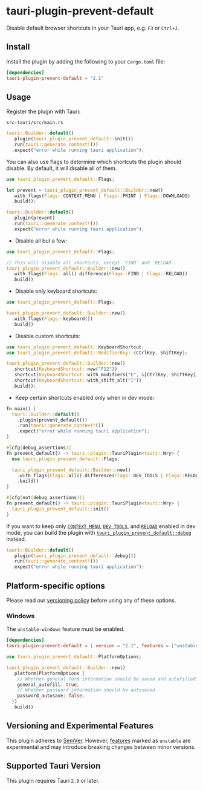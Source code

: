 # tauri-plugin-prevent-default

Disable default browser shortcuts in your Tauri app, e.g. `F3` or `Ctrl+J`.

## Install

Install the plugin by adding the following to your `Cargo.toml` file:

```toml
[dependencies]
tauri-plugin-prevent-default = "2.1"
```

## Usage

Register the plugin with Tauri:

`src-tauri/src/main.rs`

```rust
tauri::Builder::default()
  .plugin(tauri_plugin_prevent_default::init())
  .run(tauri::generate_context!())
  .expect("error while running tauri application");
```

You can also use flags to determine which shortcuts the plugin should disable. By default, it will disable all of them.

```rust
use tauri_plugin_prevent_default::Flags;

let prevent = tauri_plugin_prevent_default::Builder::new()
  .with_flags(Flags::CONTEXT_MENU | Flags::PRINT | Flags::DOWNLOADS)
  .build();

tauri::Builder::default()
  .plugin(prevent)
  .run(tauri::generate_context!())
  .expect("error while running tauri application");
```

- Disable all but a few:

```rust
use tauri_plugin_prevent_default::Flags;

// This will disable all shortcuts, except `FIND` and `RELOAD`.
tauri_plugin_prevent_default::Builder::new()
  .with_flags(Flags::all().difference(Flags::FIND | Flags::RELOAD))
  .build()
```

- Disable only keyboard shortcuts:

```rust
use tauri_plugin_prevent_default::Flags;

tauri_plugin_prevent_default::Builder::new()
  .with_flags(Flags::keyboard())
  .build()
```

- Disable custom shortcuts:

```rust
use tauri_plugin_prevent_default::KeyboardShortcut;
use tauri_plugin_prevent_default::ModifierKey::{CtrlKey, ShiftKey};

tauri_plugin_prevent_default::Builder::new()
  .shortcut(KeyboardShortcut::new("F12"))
  .shortcut(KeyboardShortcut::with_modifiers("E", &[CtrlKey, ShiftKey]))
  .shortcut(KeyboardShortcut::with_shift_alt("I"))
  .build();
```

- Keep certain shortcuts enabled only when in dev mode:

```rust
fn main() {
  tauri::Builder::default()
    .plugin(prevent_default())
    .run(tauri::generate_context!())
    .expect("error while running tauri application");
}

#[cfg(debug_assertions)]
fn prevent_default() -> tauri::plugin::TauriPlugin<tauri::Wry> {
  use tauri_plugin_prevent_default::Flags;

  tauri_plugin_prevent_default::Builder::new()
    .with_flags(Flags::all().difference(Flags::DEV_TOOLS | Flags::RELOAD))
    .build()
}

#[cfg(not(debug_assertions))]
fn prevent_default() -> tauri::plugin::TauriPlugin<tauri::Wry> {
  tauri_plugin_prevent_default::init()
}
```

If you want to keep only [`CONTEXT_MENU`](https://docs.rs/tauri-plugin-prevent-default/latest/tauri_plugin_prevent_default/struct.Flags.html#associatedconstant.CONTEXT_MENU), [`DEV_TOOLS`](https://docs.rs/tauri-plugin-prevent-default/latest/tauri_plugin_prevent_default/struct.Flags.html#associatedconstant.DEV_TOOLS), and [`RELOAD`](https://docs.rs/tauri-plugin-prevent-default/latest/tauri_plugin_prevent_default/struct.Flags.html#associatedconstant.RELOAD) enabled in dev mode, you can build the plugin with [`tauri_plugin_prevent_default::debug`](https://docs.rs/tauri-plugin-prevent-default/latest/tauri_plugin_prevent_default/fn.debug.html) instead.

```rust
tauri::Builder::default()
  .plugin(tauri_plugin_prevent_default::debug())
  .run(tauri::generate_context!())
  .expect("error while running tauri application");
```

## Platform-specific options

Please read our [versioning policy](#versioning-and-experimental-features) before using any of these options.

### Windows

The `unstable-windows` feature must be enabled.

```toml
[dependencies]
tauri-plugin-prevent-default = { version = "2.1", features = ["unstable-windows"] }
```

```rust
use tauri_plugin_prevent_default::PlatformOptions;

tauri_plugin_prevent_default::Builder::new()
  .platform(PlatformOptions {
    // Whether general form information should be saved and autofilled.
    general_autofill: true,
    // Whether password information should be autosaved.
    password_autosave: false,
  })
  .build()
```

## Versioning and Experimental Features

This plugin adheres to [SemVer](https://semver.org/). However, [features](https://doc.rust-lang.org/cargo/reference/features.html) marked as `unstable` are experimental and may introduce breaking changes between minor versions.

## Supported Tauri Version

This plugin requires Tauri `2.0` or later.
